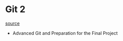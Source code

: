 # Git 2

[source](https://github.com/HackYourFuture-CPH/Git/blob/b5499a64a7957e614ed92ab4545d6fd80ddd030c/Git2/readme.md)

- Advanced Git and Preparation for the Final Project
